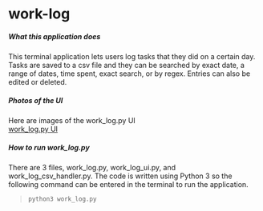# work-log

##### What this application does
This terminal application lets users log tasks that they did on a certain day.  Tasks are saved to a csv file and they can be searched by exact date, a range of dates, time spent, exact search, or by regex.  Entries can also be edited or deleted.

##### Photos of the UI
Here are images of the work_log.py UI   
[work_log.py UI](https://www.flickr.com/photos/156561177@N03/albums/72157707127372484 "Work Log UI")

##### How to run work_log.py
There are 3 files, work_log.py, work_log_ui.py, and work_log_csv_handler.py.  The code is written using Python 3 so the following command can be entered in the terminal to run the application.

>`python3 work_log.py`
